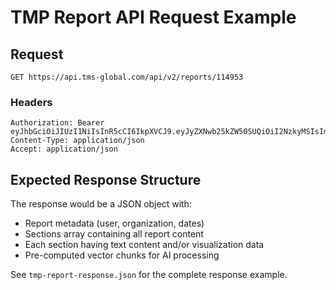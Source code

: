 # TMP Report API Request Example

## Request

```http
GET https://api.tms-global.com/api/v2/reports/114953
```

### Headers
```http
Authorization: Bearer eyJhbGciOiJIUzI1NiIsInR5cCI6IkpXVCJ9.eyJyZXNwb25kZW50SUQiOiI2NzkyMSIsImxhc3RNb2RpZmllZCI6IjEzMzk3NzA4MTE5OTc1OTM5NyIsIm1vYmlsZUFwcFR5cGUiOiJ0ZWFtT1MiLCJleHAiOjE3ODQ3NzE5NTgsImlzcyI6IlRNUy5HbG9iYWwiLCJhdWQiOiJUTVMuR2xvYmFsIn0.2hcndV41TVTYeVTsK680QJ9HsLg3M1USBDrORgIb_dk
Content-Type: application/json
Accept: application/json
```

## Expected Response Structure

The response would be a JSON object with:
- Report metadata (user, organization, dates)
- Sections array containing all report content
- Each section having text content and/or visualization data
- Pre-computed vector chunks for AI processing

See `tmp-report-response.json` for the complete response example.